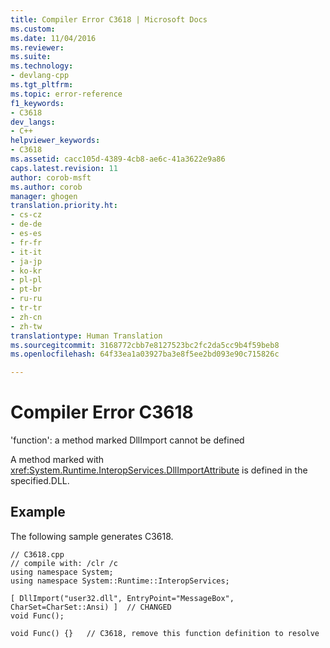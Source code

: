 ```yaml
---
title: Compiler Error C3618 | Microsoft Docs
ms.custom: 
ms.date: 11/04/2016
ms.reviewer: 
ms.suite: 
ms.technology:
- devlang-cpp
ms.tgt_pltfrm: 
ms.topic: error-reference
f1_keywords:
- C3618
dev_langs:
- C++
helpviewer_keywords:
- C3618
ms.assetid: cacc105d-4389-4cb8-ae6c-41a3622e9a86
caps.latest.revision: 11
author: corob-msft
ms.author: corob
manager: ghogen
translation.priority.ht:
- cs-cz
- de-de
- es-es
- fr-fr
- it-it
- ja-jp
- ko-kr
- pl-pl
- pt-br
- ru-ru
- tr-tr
- zh-cn
- zh-tw
translationtype: Human Translation
ms.sourcegitcommit: 3168772cbb7e8127523bc2fc2da5cc9b4f59beb8
ms.openlocfilehash: 64f33ea1a03927ba3e8f5ee2bd093e90c715826c

---
```

# Compiler Error C3618
'function': a method marked DllImport cannot be defined  
  
 A method marked with <xref:System.Runtime.InteropServices.DllImportAttribute> is defined in the specified.DLL.  
  
## Example  
 The following sample generates C3618.  
  
```  
// C3618.cpp  
// compile with: /clr /c  
using namespace System;  
using namespace System::Runtime::InteropServices;  
  
[ DllImport("user32.dll", EntryPoint="MessageBox", CharSet=CharSet::Ansi) ]  // CHANGED   
void Func();   
  
void Func() {}   // C3618, remove this function definition to resolve  
```


<!--HONumber=Jan17_HO2-->


